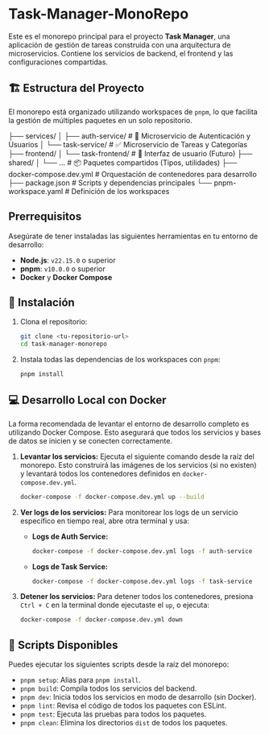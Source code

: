 # Task-Manager-MonoRepo

Este es el monorepo principal para el proyecto **Task Manager**, una aplicación de gestión de tareas construida con una arquitectura de microservicios. Contiene los servicios de backend, el frontend y las configuraciones compartidas.

## 🏗️ Estructura del Proyecto

El monorepo está organizado utilizando workspaces de `pnpm`, lo que facilita la gestión de múltiples paquetes en un solo repositorio.

├── services/
│   ├── auth-service/      # 🔐 Microservicio de Autenticación y Usuarios
│   └── task-service/      # ✅ Microservicio de Tareas y Categorías
├── frontend/
│   └── task-frontend/     # 🎨 Interfaz de usuario (Futuro)
├── shared/
│   └── ...                # 📦 Paquetes compartidos (Tipos, utilidades)
├── docker-compose.dev.yml # Orquestación de contenedores para desarrollo
├── package.json           # Scripts y dependencias principales
└── pnpm-workspace.yaml    # Definición de los workspaces

## Prerrequisitos

Asegúrate de tener instaladas las siguientes herramientas en tu entorno de desarrollo:

- **Node.js**: `v22.15.0` o superior
- **pnpm**: `v10.0.0` o superior
- **Docker** y **Docker Compose**

## 🚀 Instalación

1.  Clona el repositorio:
    ```bash
    git clone <tu-repositorio-url>
    cd task-manager-monorepo
    ```

2.  Instala todas las dependencias de los workspaces con `pnpm`:
    ```bash
    pnpm install
    ```

## 💻 Desarrollo Local con Docker

La forma recomendada de levantar el entorno de desarrollo completo es utilizando Docker Compose. Esto asegurará que todos los servicios y bases de datos se inicien y se conecten correctamente.

1.  **Levantar los servicios:**
    Ejecuta el siguiente comando desde la raíz del monorepo. Esto construirá las imágenes de los servicios (si no existen) y levantará todos los contenedores definidos en `docker-compose.dev.yml`.

    ```bash
    docker-compose -f docker-compose.dev.yml up --build
    ```

2.  **Ver logs de los servicios:**
    Para monitorear los logs de un servicio específico en tiempo real, abre otra terminal y usa:

    -   **Logs de Auth Service:**
        ```bash
        docker-compose -f docker-compose.dev.yml logs -f auth-service
        ```

    -   **Logs de Task Service:**
        ```bash
        docker-compose -f docker-compose.dev.yml logs -f task-service
        ```

3.  **Detener los servicios:**
    Para detener todos los contenedores, presiona `Ctrl + C` en la terminal donde ejecutaste el `up`, o ejecuta:
    ```bash
    docker-compose -f docker-compose.dev.yml down
    ```

## 📜 Scripts Disponibles

Puedes ejecutar los siguientes scripts desde la raíz del monorepo:

-   `pnpm setup`: Alias para `pnpm install`.
-   `pnpm build`: Compila todos los servicios del backend.
-   `pnpm dev`: Inicia todos los servicios en modo de desarrollo (sin Docker).
-   `pnpm lint`: Revisa el código de todos los paquetes con ESLint.
-   `pnpm test`: Ejecuta las pruebas para todos los paquetes.
-   `pnpm clean`: Elimina los directorios `dist` de todos los paquetes.

